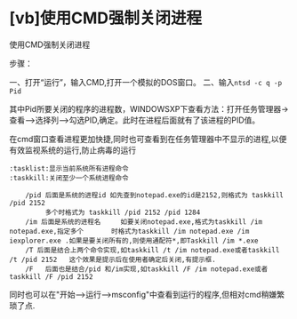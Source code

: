 # [vb]使用CMD强制关闭进程

使用CMD强制关闭进程

<!-- more -->

步骤：

一、打开“运行”，输入CMD,打开一个模拟的DOS窗口。
二、输入`ntsd -c q -p Pid`

其中Pid所要关闭的程序的进程数，WINDOWSXP下查看方法：打开任务管理器->查看-->选择列-->勾选PID,确定。此时在进程后面就有了该进程的PID值。

在cmd窗口查看进程更加快捷,同时也可查看到在任务管理器中不显示的进程,以便有效监视系统的运行,防止病毒的运行

```text
:tasklist:显示当前系统所有进程命令
:taskkill:关闭至少一个系统进程命令

    /pid 后面是系统的进程id 如先查到notepad.exe的id是2152,则格式为 taskkill /pid 2152
         多个时格式为 taskkill /pid 2152 /pid 1284
    /im 后面是系统的进程名     如要关闭notepad.exe,格式为taskkill /im notepad.exe,指定多个       时格式为taskkill /im notepad.exe /im iexplorer.exe .如果是要关闭所有的,则使用通配符*,即Taskkill /im *.exe
    /T 后面是结合上两个命令实现,如taskkill /t /im notepad.exe或者taskkill /t /pid 2152   这个效果是提示后在使用者确定后关闭,有提示框.
    /F   后面也是结合/pid 和/im实现,如taskkill /F /im notepad.exe或者taskkill /F /pid 2152
```

同时也可以在"开始-->运行-->msconfig"中查看到运行的程序,但相对cmd稍嫌繁琐了点.

